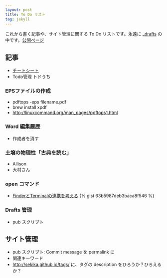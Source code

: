 ```yaml
---
layout: post
title: To Do リスト
tag: jekyll
---
```

これから書く記事や、サイト管理に関する To Do リストです。永遠に [_drafts](https://github.com/sekika/sekika.github.io/tree/master/_drafts) の中です。[公開ページ](http://sekika.github.io)

## 記事 ##
- [チートシート](https://raw.githubusercontent.com/sekika/sekika.github.io/master/_drafts/cheetsheet.md)
- Todo管理 トドうち

### EPSファイルの作成
- pdftops -eps filename.pdf 
- brew install xpdf
- http://linuxcommand.org/man_pages/pdftops1.html

### Word 編集履歴
- 作成者を消す

### 土壌の物理性「古典を読む」
- Allison
- 大村さん

### open コマンド
- [FinderとTerminalの連携を考える](http://news.mynavi.jp/column/osxhack/109/)
{% gist 63b5987deb3baca8f546 %}

### Drafts 管理
- pub スクリプト

## サイト管理 ##
- pub スクリプト: Commit message を permalink に
- 関連キーワード
- http://sekika.github.io/tags/ に、タグの description をひろうか？ひろえるか？
